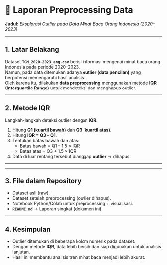 # 📄 Laporan Preprocessing Data
**Judul:** *Eksplorasi Outlier pada Data Minat Baca Orang Indonesia (2020–2023)*  

---

## 1. Latar Belakang
Dataset **`TGM_2020-2023_eng.csv`** berisi informasi mengenai minat baca orang Indonesia pada periode 2020–2023.  
Namun, pada data ditemukan adanya **outlier (data pencilan)** yang berpotensi memengaruhi hasil analisis.  
Oleh karena itu, dilakukan **data preprocessing** menggunakan metode **IQR (Interquartile Range)** untuk mendeteksi dan menghapus outlier.  

---

## 2. Metode IQR
Langkah-langkah deteksi outlier dengan **IQR**:  
1. Hitung **Q1 (kuartil bawah)** dan **Q3 (kuartil atas)**.  
2. Hitung **IQR = Q3 – Q1**.  
3. Tentukan batas bawah dan atas:  
   - Batas bawah = Q1 – 1.5 × IQR  
   - Batas atas = Q3 + 1.5 × IQR  
4. Data di luar rentang tersebut dianggap **outlier** → dihapus.  

---

---

## 3. File dalam Repository
- Dataset asli (raw).  
- Dataset setelah preprocessing (outlier dihapus).  
- Notebook Python/Colab untuk preprocessing + visualisasi.  
- **`README.md`** → Laporan singkat (dokumen ini).  

---

## 4. Kesimpulan
- Outlier ditemukan di beberapa kolom numerik pada dataset.  
- Dengan metode **IQR**, data lebih bersih dan siap digunakan untuk analisis lanjutan.  
- Hasil ini membantu analisis tren minat baca menjadi lebih akurat.  
